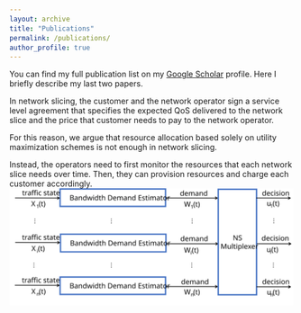 ```yaml
---
layout: archive
title: "Publications"
permalink: /publications/
author_profile: true
---
```


You can find my full publication list on my <i class="fas fa-fw fa-graduation-cap"> </i> <a href="{{author.googlescholar}}"> Google Scholar</a> profile.
Here I briefly describe my last two papers. <br/>

In network slicing, the customer and the network operator sign a service level agreement that specifies the expected QoS delivered to the network slice and the price that customer needs to pay to the network operator.

For this reason, we argue that resource allocation based solely on utility maximization schemes is not enough in network slicing. 

Instead, the operators need to first monitor the resources that each network slice needs over time. Then, they can provision resources and charge each customer accordingly.
<img src="/images/system.svg" alt="Proposed Architecture">
